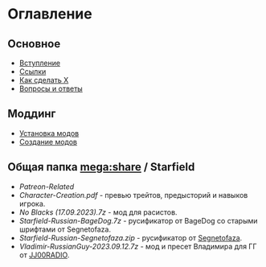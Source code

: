 # Оглавление

## Основное
+ [Вступление](Основное/Вступление.md)
+ [Ссылки](Основное/Ссылки.md)
+ [Как сделать X](Основное/Как-сделать-X.md)
+ [Вопросы и ответы](Основное/Вопросы-ответы.md)

## Моддинг
+ [Установка модов](Моддинг/Установка-модов.md)
+ [Создание модов](Моддинг/Создание-модов.md)

## Общая папка [mega:share](https://link.meridiano-web.com/mega:share) / Starfield
+ *Patreon-Related*
+ *Character-Creation.pdf* - превью трейтов, предысторий и навыков игрока.
+ *No Blacks (17.09.2023).7z* - мод для расистов.
+ *Starfield-Russian-BageDog.7z* - русификатор от BageDog со старыми шрифтами от Segnetofaza.
+ *Starfield-Russian-Segnetofaza.zip* - русификатор от [Segnetofaza](https://boosty.to/segnetofaza).
+ *Vladimir-RussianGuy-2023.09.12.7z* - мод и пресет Владимира для ГГ от [JJ00RADIO](https://www.nexusmods.com/starfield/users/67894191).